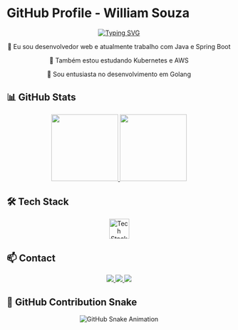 # GitHub Profile - William Souza

<p align="center">
  <a href="https://git.io/typing-svg">
    <img src="https://readme-typing-svg.demolab.com?font=Fira+Code&weight=600&size=25&pause=1000&color=ffffff&random=false&width=435&height=40&lines=Ol%C3%A1%2C+eu+sou+William+Souza!+%E2%98%95%F0%9F%92%BB%F0%9F%8C%9F" alt="Typing SVG">
  </a>
</p>

<div align="center">
  <p>🔭 Eu sou desenvolvedor web e atualmente trabalho com Java e Spring Boot</p>
  <p>🌱 Também estou estudando Kubernetes e AWS</p>
  <p>💬 Sou entusiasta no desenvolvimento em Golang</p>
</div>

## 📊 GitHub Stats

<div align="center">
  <a href="https://github.com/williamsza">
    <img height="150em" src="https://github-readme-stats-sigma-five.vercel.app/api?username=williamsza&show_icons=true&theme=dark&include_all_commits=true&count_private=true" />
    <img height="150em" src="https://github-readme-stats-sigma-five.vercel.app/api/top-langs/?username=williamsza&layout=compact&langs_count=7&theme=dark" />
  </a>
</div>

## 🛠️ Tech Stack

<div align="center">
  <img src="https://skillicons.dev/icons?i=java,spring,mysql,postgres,docker,kubernetes,aws,github,golang" height="45" alt="Tech Stack Logos" />
</div>

## 📫 Contact

<div align="center"> 
  <a href="https://www.instagram.com/william.sza/" target="_blank">
    <img src="https://img.shields.io/badge/-Instagram-%23E4405F?style=for-the-badge&logo=instagram&logoColor=white">
  </a>
  <a href="mailto:wyllsza@gmail.com" target="_blank">
    <img src="https://img.shields.io/badge/-Gmail-%23333?style=for-the-badge&logo=gmail&logoColor=white">
  </a>
  <a href="https://www.linkedin.com/in/williams2/" target="_blank">
    <img src="https://img.shields.io/badge/-LinkedIn-%230077B5?style=for-the-badge&logo=linkedin&logoColor=white">
  </a> 
</div>

## 🐍 GitHub Contribution Snake

<p align="center">
  <img src="https://github.com/williamsza/williamsza/blob/output/github-snake.svg" alt="GitHub Snake Animation">
</p>

